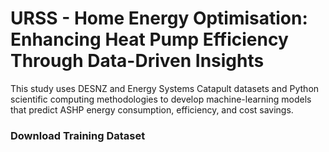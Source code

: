 # URSS - Home Energy Optimisation: Enhancing Heat Pump Efficiency Through Data-Driven Insights
This study uses DESNZ and Energy Systems Catapult datasets and Python scientific computing methodologies to develop machine-learning models that predict ASHP energy consumption, efficiency, and cost savings.

### Download Training Dataset
